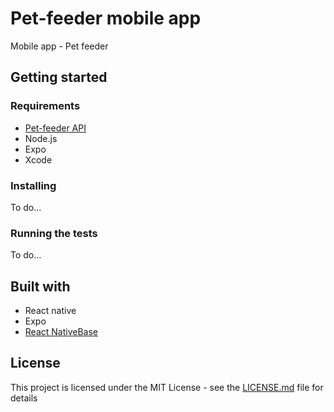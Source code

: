 # Pet-feeder mobile app

Mobile app - Pet feeder

## Getting started

### Requirements

- [Pet-feeder API](https://github.com/rafalkot/pet-feeder-api)
- Node.js
- Expo
- Xcode

### Installing

To do...

### Running the tests

To do...

## Built with

- React native
- Expo
- [React NativeBase](https://nativebase.io)

## License

This project is licensed under the MIT License - see the [LICENSE.md](LICENSE.md) file for details

